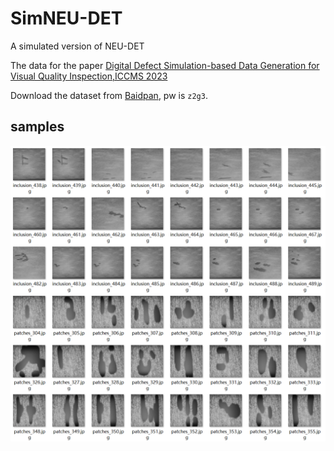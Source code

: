 # SimNEU-DET
A simulated version of NEU-DET

The data for the paper [Digital Defect Simulation-based Data Generation for Visual Quality Inspection,ICCMS 2023]()

Download the dataset from [Baidpan](https://pan.baidu.com/s/1ERJtYjVcpSLkNEl1Vh7zDQ?pwd=z2g3), pw is `z2g3`.

## samples
![samples](samples.png "samples")
